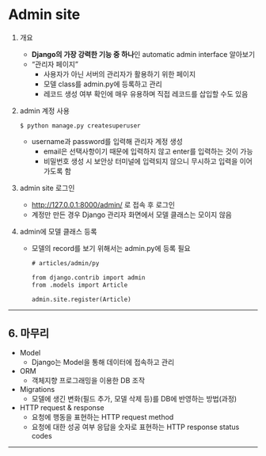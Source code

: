 # Admin site

1. 개요
    - **Django의 가장 강력한 기능 중 하나**인 automatic admin interface 알아보기
    - “관리자 페이지”
        - 사용자가 아닌 서버의 관리자가 활용하기 위한 페이지
        - 모델 class를 admin.py에 등록하고 관리
        - 레코드 생성 여부 확인에 매우 유용하며 직접 레코드를 삽입할 수도 있음
    
2. admin 계정 사용
    
    `$ python manage.py createsuperuser`
    
    - username과 password를 입력해 관리자 계정 생성
        - email은 선택사항이기 때문에 입력하지 않고 enter를 입력하는 것이 가능
        - 비밀번호 생성 시 보안상 터미널에 입력되지 않으니 무시하고 입력을 이어가도록 함
    
3. admin site 로그인
    - http://127.0.0.1:8000/admin/ 로 접속 후 로그인
    - 계정만 만든 경우 Django 관리자 화면에서 모델 클래스는 모이지 않음
    
4. admin에 모델 클래스 등록
    - 모델의 record를 보기 위해서는 admin.py에 등록 필요
        
        ```html
        # articles/admin/py
        
        from django.contrib import admin
        from .models import Article
        
        admin.site.register(Article)
        ```
        

---

## **6. 마무리**

- Model
    - Django는 Model을 통해 데이터에 접속하고 관리
- ORM
    - 객체지향  프로그래밍을 이용한 DB 조작
- Migrations
    - 모델에 생긴 변화(필드 추가, 모델 삭제 등)를 DB에 반영하는 방법(과정)
- HTTP request & response
    - 요청에 행동을 표현하는 HTTP request method
    - 요청에 대한 성공 여부 응답을 숫자로 표현하는 HTTP response status codes

---
